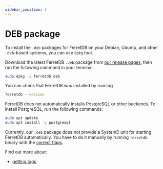 ```yaml
---
sidebar_position: 2
---
```


# DEB package

To install the `.deb` packages for FerretDB on your Debian, Ubuntu, and other `.deb`-based systems,
you can use `dpkg` tool.

Download the latest FerretDB `.deb` package from [our release pages](https://github.com/FerretDB/FerretDB/releases/latest),
then run the following command in your terminal:

```sh
sudo dpkg -i ferretdb.deb
```

You can check that FerretDB was installed by running

```sh
ferretdb --version
```

FerretDB does not automatically installs PostgreSQL or other backends. To install PostgreSQL, run the following commands:

```sh
sudo apt update
sudo apt install -y postgresql
```

Currently, our `.deb` package does not provide a SystemD unit for starting FerretDB automatically.
You have to do it manually by running `ferretdb` binary with the [correct flags](../configuration/flags.md).

Find out more about:

* [getting logs](../configuration/logging.md#binary-executable-logs).
